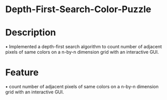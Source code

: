 # Depth-First-Search-Color-Puzzle
# Description
• Implemented a depth-first search algorithm to count number of adjacent pixels of same colors on a n-by-n dimension grid with an interactive GUI. 

# Feature
• count number of adjacent pixels of same colors on a n-by-n dimension grid with an interactive GUI. 
